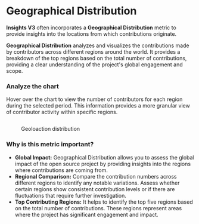 # Geographical Distribution

**Insights V3** often incorporates a **Geographical Distribution** metric to provide insights into the locations from which contributions originate.

**Geographical Distribution** analyzes and visualizes the contributions made by contributors across different regions around the world. It provides a breakdown of the top regions based on the total number of contributions, providing a clear understanding of the project's global engagement and scope.

### Analyze the chart

Hover over the chart to view the number of contributors for each region during the selected period. This information provides a more granular view of contributor activity within specific regions.

<figure><img src="../../../.gitbook/assets/2023-06-24_16h16_56.png" alt=""><figcaption><p>Geoloaction distribution</p></figcaption></figure>

### Why is this metric important?

* **Global Impact:** Geographical Distribution allows you to assess the global impact of the open source project by providing insights into the regions where contributions are coming from.
* **Regional Comparison:** Compare the contribution numbers across different regions to identify any notable variations. Assess whether certain regions show consistent contribution levels or if there are fluctuations that require further investigation.
* **Top Contributing Regions:** It helps to identify the top five regions based on the total number of contributions. These regions represent areas where the project has significant engagement and impact.

###
